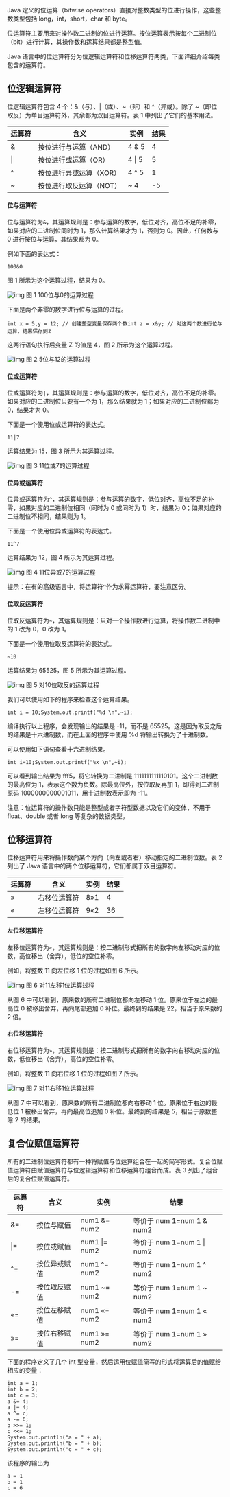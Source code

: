 Java 定义的位运算（bitwise operators）直接对整数类型的位进行操作，这些整数类型包括 long，int，short，char 和 byte。

位运算符主要用来对操作数二进制的位进行运算。按位运算表示按每个二进制位（bit）进行计算，其操作数和运算结果都是整型值。

Java 语言中的位运算符分为位逻辑运算符和位移运算符两类，下面详细介绍每类包含的运算符。

## 位逻辑运算符

位逻辑运算符包含 4 个：&（与）、|（或）、~（非）和 ^（异或）。除了 ~（即位取反）为单目运算符外，其余都为双目运算符。表 1 中列出了它们的基本用法。



| 运算符 | 含义                    | 实例   | 结果 |
| ------ | ----------------------- | ------ | ---- |
| &      | 按位进行与运算（AND）   | 4 & 5  | 4    |
| \|     | 按位进行或运算（OR）    | 4 \| 5 | 5    |
| ^      | 按位进行异或运算（XOR） | 4 ^ 5  | 1    |
| ~      | 按位进行取反运算（NOT） | ~ 4    | -5   |

#### 位与运算符

位与运算符为`&`，其运算规则是：参与运算的数字，低位对齐，高位不足的补零，如果对应的二进制位同时为 1，那么计算结果才为 1，否则为 0。因此，任何数与 0 进行按位与运算，其结果都为 0。

例如下面的表达式：

```
100&0
```


图 1 所示为这个运算过程，结果为 0。



![img](http://c.biancheng.net/uploads/allimg/180930/3-1P9301F126492.jpg)
图 1 100位与0的运算过程


下面是两个非零的数字进行位与运算的过程。

```
int x = 5,y = 12; // 创建整型变量保存两个数int z = x&y; // 对这两个数进行位与运算，结果保存到z
```


这两行语句执行后变量 Z 的值是 4，图 2 所示为这个运算过程。



![img](http://c.biancheng.net/uploads/allimg/180930/3-1P9301F21U53.jpg)
图 2 5位与12的运算过程

#### 位或运算符

位或运算符为`|`，其运算规则是：参与运算的数字，低位对齐，高位不足的补零。如果对应的二进制位只要有一个为 1，那么结果就为 1；如果对应的二进制位都为 0，结果才为 0。

下面是一个使用位或运算符的表达式。

```
11|7
```


运算结果为 15，图 3 所示为其运算过程。



![img](http://c.biancheng.net/uploads/allimg/180930/3-1P9301F239E8.jpg)
图 3 11位或7的运算过程

#### 位异或运算符

位异或运算符为`^`，其运算规则是：参与运算的数字，低位对齐，高位不足的补零，如果对应的二进制位相同（同时为 0 或同时为 1）时，结果为 0；如果对应的二进制位不相同，结果则为 1。

下面是一个使用位异或运算符的表达式。

```
11^7
```


运算结果为 12，图 4 所示为其运算过程。



![img](http://c.biancheng.net/uploads/allimg/180930/3-1P9301F315J4.jpg)
图 4 11位异或7的运算过程


提示：在有的高级语言中，将运算符`^`作为求幂运算符，要注意区分。

#### 位取反运算符

位取反运算符为`~`，其运算规则是：只对一个操作数进行运算，将操作数二进制中的 1 改为 0，0 改为 1。

下面是一个使用位取反运算符的表达式。

```
~10
```


运算结果为 65525，图 5 所示为其运算过程。



![img](http://c.biancheng.net/uploads/allimg/180930/3-1P9301F932230.jpg)
图 5 对10位取反的运算过程


我们可以使用如下的程序来检查这个运算结果。

```
int i = 10;System.out.printf("%d \n",~i);
```


编译执行以上程序，会发现输出的结果是 -11，而不是 65525。这是因为取反之后的结果是十六进制数，而在上面的程序中使用 %d 将输出转换为了十进制数。

可以使用如下语句查看十六进制结果。

```
int i=10;System.out.printf("%x \n",~i);
```


可以看到输出结果为 fff5，将它转换为二进制是 1111111111110101。这个二进制数的最高位为 1，表示这个数为负数。除最高位外，按位取反再加 1，即得到二进制原码 1000000000001011，用十进制数表示即为 -11。

注意：位运算符的操作数只能是整型或者字符型数据以及它们的变体，不用于 float、double 或者 long 等复杂的数据类型。

## 位移运算符

位移运算符用来将操作数向某个方向（向左或者右）移动指定的二进制位数。表 2 列出了 Java 语言中的两个位移运算符，它们都属于双目运算符。



| 运算符 | 含义         | 实例 | 结果 |
| ------ | ------------ | ---- | ---- |
| »      | 右移位运算符 | 8»1  | 4    |
| «      | 左移位运算符 | 9«2  | 36   |

#### 左位移运算符

左移位运算符为`«`，其运算规则是：按二进制形式把所有的数字向左移动对应的位数，高位移出（舍弃），低位的空位补零。

例如，将整数 11 向左位移 1 位的过程如图 6 所示。



![img](http://c.biancheng.net/uploads/allimg/180930/3-1P9301F955462.jpg)
图 6 对11左移1位运算过程


从图 6 中可以看到，原来数的所有二进制位都向左移动 1 位。原来位于左边的最高位 0 被移出舍弃，再向尾部追加 0 补位。最终到的结果是 22，相当于原来数的 2 倍。

#### 右位移运算符

右位移运算符为`»`，其运算规则是：按二进制形式把所有的数字向右移动对应的位数，低位移出（舍弃），高位的空位补零。

例如，将整数 11 向右位移 1 位的过程如图 7 所示。



![img](http://c.biancheng.net/uploads/allimg/180930/3-1P9301G0343F.jpg)
图 7 对11右移1位运算过程


从图 7 中可以看到，原来数的所有二进制位都向右移动 1 位。原来位于右边的最低位 1 被移出舍弃，再向最高位追加 0 补位。最终到的结果是 5，相当于原数整除 2 的结果。

## 复合位赋值运算符

所有的二进制位运算符都有一种将赋值与位运算组合在一起的简写形式。复合位赋值运算符由赋值运算符与位逻辑运算符和位移运算符组合而成。表 3 列出了组合后的复合位赋值运算符。



| 运算符 | 含义         | 实例          | 结果                       |
| ------ | ------------ | ------------- | -------------------------- |
| &=     | 按位与赋值   | num1 &= num2  | 等价于 num 1=num 1 & num2  |
| \|=    | 按位或赋值   | num1 \|= num2 | 等价于 num 1=num 1 \| num2 |
| ^=     | 按位异或赋值 | num1 ^= num2  | 等价于 num 1=num 1 ^ num2  |
| -=     | 按位取反赋值 | num1 ~= num2  | 等价于 num 1=num 1 ~ num2  |
| «=     | 按位左移赋值 | num1 «= num2  | 等价于 num 1=num 1 « num2  |
| »=     | 按位右移赋值 | num1 »= num2  | 等价于 num 1=num 1 » num2  |


下面的程序定义了几个 int 型变量，然后运用位赋值简写的形式将运算后的值赋给相应的变量：

```
int a = 1;
int b = 2;
int c = 3;
a &= 4;
a |= 4;
a ^= c;
a -= 6;
b >>= 1;
c <<= 1;
System.out.println("a = " + a);
System.out.println("b = " + b);
System.out.println("c = " + c);
```

该程序的输出为

```
a = 1
b = 1
c = 6
```

